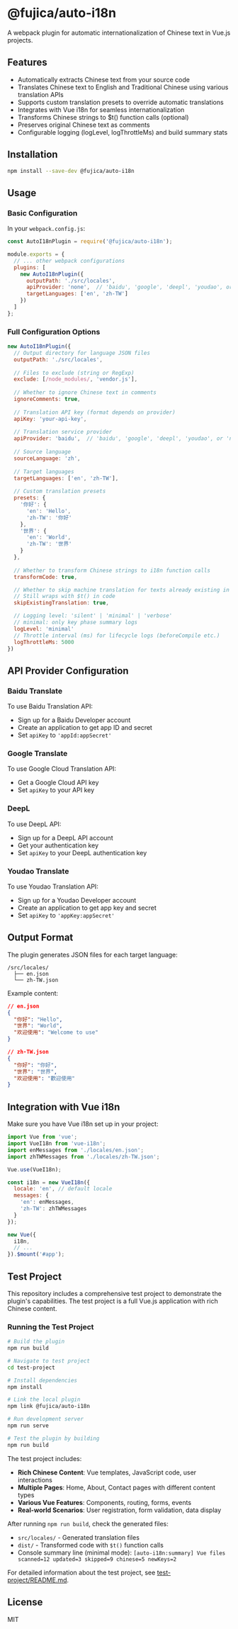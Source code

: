 # @fujica/auto-i18n

A webpack plugin for automatic internationalization of Chinese text in Vue.js projects.

## Features

- Automatically extracts Chinese text from your source code
- Translates Chinese text to English and Traditional Chinese using various translation APIs
- Supports custom translation presets to override automatic translations
- Integrates with Vue i18n for seamless internationalization
- Transforms Chinese strings to $t() function calls (optional)
- Preserves original Chinese text as comments
- Configurable logging (logLevel, logThrottleMs) and build summary stats

## Installation

```bash
npm install --save-dev @fujica/auto-i18n
```

## Usage

### Basic Configuration

In your `webpack.config.js`:

```js
const AutoI18nPlugin = require('@fujica/auto-i18n');

module.exports = {
  // ... other webpack configurations
  plugins: [
    new AutoI18nPlugin({
      outputPath: './src/locales',
      apiProvider: 'none',  // 'baidu', 'google', 'deepl', 'youdao', or 'none'
      targetLanguages: ['en', 'zh-TW']
    })
  ]
};
```

### Full Configuration Options

```js
new AutoI18nPlugin({
  // Output directory for language JSON files
  outputPath: './src/locales',
  
  // Files to exclude (string or RegExp)
  exclude: [/node_modules/, 'vendor.js'],
  
  // Whether to ignore Chinese text in comments
  ignoreComments: true,
  
  // Translation API key (format depends on provider)
  apiKey: 'your-api-key',
  
  // Translation service provider
  apiProvider: 'baidu',  // 'baidu', 'google', 'deepl', 'youdao', or 'none'
  
  // Source language
  sourceLanguage: 'zh',
  
  // Target languages
  targetLanguages: ['en', 'zh-TW'],
  
  // Custom translation presets
  presets: {
    '你好': {
      'en': 'Hello',
      'zh-TW': '你好'
    },
    '世界': {
      'en': 'World',
      'zh-TW': '世界'
    }
  },
  
  // Whether to transform Chinese strings to i18n function calls
  transformCode: true,

  // Whether to skip machine translation for texts already existing in locale files
  // Still wraps with $t() in code
  skipExistingTranslation: true,

  // Logging level: 'silent' | 'minimal' | 'verbose'
  // minimal: only key phase summary logs
  logLevel: 'minimal'
  // Throttle interval (ms) for lifecycle logs (beforeCompile etc.)
  logThrottleMs: 5000
})
```

## API Provider Configuration

### Baidu Translate

To use Baidu Translation API:
- Sign up for a Baidu Developer account
- Create an application to get app ID and secret
- Set `apiKey` to `'appId:appSecret'`

### Google Translate

To use Google Cloud Translation API:
- Get a Google Cloud API key
- Set `apiKey` to your API key

### DeepL

To use DeepL API:
- Sign up for a DeepL API account
- Get your authentication key
- Set `apiKey` to your DeepL authentication key

### Youdao Translate

To use Youdao Translation API:
- Sign up for a Youdao Developer account
- Create an application to get app key and secret
- Set `apiKey` to `'appKey:appSecret'`

## Output Format

The plugin generates JSON files for each target language:

```
/src/locales/
  ├── en.json
  └── zh-TW.json
```

Example content:

```json
// en.json
{
  "你好": "Hello",
  "世界": "World",
  "欢迎使用": "Welcome to use"
}

// zh-TW.json
{
  "你好": "你好",
  "世界": "世界",
  "欢迎使用": "歡迎使用"
}
```

## Integration with Vue i18n

Make sure you have Vue i18n set up in your project:

```js
import Vue from 'vue';
import VueI18n from 'vue-i18n';
import enMessages from './locales/en.json';
import zhTWMessages from './locales/zh-TW.json';

Vue.use(VueI18n);

const i18n = new VueI18n({
  locale: 'en', // default locale
  messages: {
    'en': enMessages,
    'zh-TW': zhTWMessages
  }
});

new Vue({
  i18n,
  // ...
}).$mount('#app');
```

## Test Project

This repository includes a comprehensive test project to demonstrate the plugin's capabilities. The test project is a full Vue.js application with rich Chinese content.

### Running the Test Project

```bash
# Build the plugin
npm run build

# Navigate to test project
cd test-project

# Install dependencies
npm install

# Link the local plugin
npm link @fujica/auto-i18n

# Run development server
npm run serve

# Test the plugin by building
npm run build
```

The test project includes:
- **Rich Chinese Content**: Vue templates, JavaScript code, user interactions
- **Multiple Pages**: Home, About, Contact pages with different content types
- **Various Vue Features**: Components, routing, forms, events
- **Real-world Scenarios**: User registration, form validation, data display

After running `npm run build`, check the generated files:
- `src/locales/` - Generated translation files
- `dist/` - Transformed code with `$t()` function calls
 - Console summary line (minimal mode):
   `[auto-i18n:summary] Vue files scanned=12 updated=3 skipped=9 chinese=5 newKeys=2`

For detailed information about the test project, see [test-project/README.md](./test-project/README.md).

## License

MIT